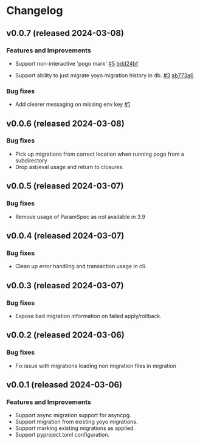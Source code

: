 # Changelog

## v0.0.7 (released 2024-03-08)

### Features and Improvements

- Support non-interactive 'pogo mark' [#5](https://github.com/NRWLDev/pogo-migrate/issues/5) [bdd24bf](https://github.com/NRWLDev/pogo-migrate/commit/bdd24bf72e85aa25f2aad7c9f7d87b66f9bf0663)

- Support ability to just migrate yoyo migration history in db. [#3](https://github.com/NRWLDev/pogo-migrate/issues/3) [ab773a6](https://github.com/NRWLDev/pogo-migrate/commit/ab773a6d4d314408af7797fd5d537759cfc171b7)

### Bug fixes

- Add clearer messaging on missing env key [#1](https://github.com/NRWLDev/pogo-migrate/issues/1)

## v0.0.6 (released 2024-03-08)

### Bug fixes

- Pick up migrations from correct location when running pogo from a subdirectory
- Drop ast/eval usage and return to closures.

## v0.0.5 (released 2024-03-07)

### Bug fixes

- Remove usage of ParamSpec as not available in 3.9

## v0.0.4 (released 2024-03-07)

### Bug fixes

- Clean up error handling and transaction usage in cli.

## v0.0.3 (released 2024-03-07)

### Bug fixes

- Expose bad migration information on failed apply/rollback.

## v0.0.2 (released 2024-03-06)

### Bug fixes

- Fix issue with migrations loading non migration files in migration

## v0.0.1 (released 2024-03-06)

### Features and Improvements

- Support async migration support for asyncpg.
- Support migration from existing yoyo migrations.
- Support marking existing migrations as applied.
- Support pyproject.toml configuration.
